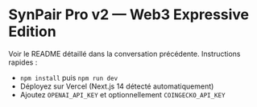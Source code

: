 # SynPair Pro v2 — Web3 Expressive Edition
Voir le README détaillé dans la conversation précédente. Instructions rapides :
- `npm install` puis `npm run dev`
- Déployez sur Vercel (Next.js 14 détecté automatiquement)
- Ajoutez `OPENAI_API_KEY` et optionnellement `COINGECKO_API_KEY`
